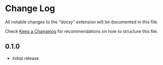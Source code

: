 # Change Log

All notable changes to the "docsy" extension will be documented in this file.

Check [Keep a Changelog](http://keepachangelog.com/) for recommendations on how to structure this file.

## 0.1.0

- Initial release
